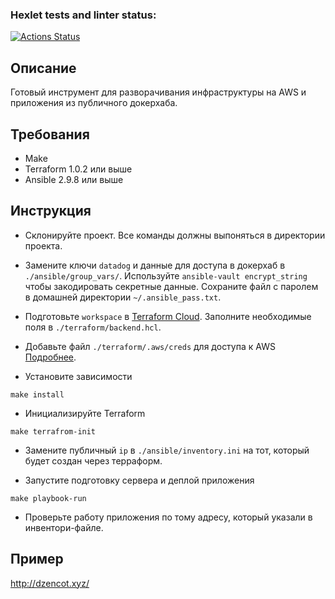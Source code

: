 ### Hexlet tests and linter status:
[![Actions Status](https://github.com/dzencot/devops-for-programmers-project-lvl3/workflows/hexlet-check/badge.svg)](https://github.com/dzencot/devops-for-programmers-project-lvl3/actions)

<a name="description"></a>
## Описание
Готовый инструмент для разворачивания инфраструктуры на AWS и приложения из публичного докерхаба.

<a name="requirements"></a>
## Требования
- Make
- Terraform 1.0.2 или выше
- Ansible 2.9.8 или выше

<a name="instruction"></a>
## Инструкция

* Склонируйте проект. Все команды должны выпоняться в директории проекта.

* Замените ключи `datadog` и данные для доступа в докерхаб в `./ansible/group_vars/`. Используйте `ansible-vault encrypt_string` чтобы закодировать секретные данные. Сохраните файл с паролем в домашней директории `~/.ansible_pass.txt`.

* Подготовьте `workspace` в [Terraform Cloud](https://app.terraform.io/). Заполните необходимые поля в `./terraform/backend.hcl`.

* Добавьте файл `./terraform/.aws/creds` для доступа к AWS [Подробнее](https://docs.aws.amazon.com/cli/latest/userguide/cli-configure-files.html).

* Установите зависимости
```shell
make install
```

* Инициализируйте Terraform
```shell
make terrafrom-init
```

* Замените публичный `ip` в `./ansible/inventory.ini` на тот, который будет создан через терраформ.

* Запустите подготовку сервера и деплой приложения
```shell
make playbook-run
```

* Проверьте работу приложения по тому адресу, который указали в инвентори-файле.

<a name="link"></a>
## Пример
http://dzencot.xyz/
